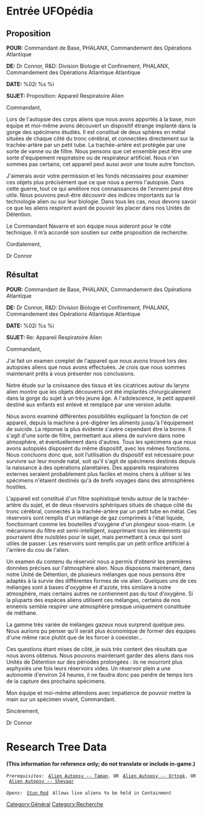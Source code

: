 # Entrée UFOpédia

## Proposition

**POUR:** Commandant de Base, PHALANX, Commandement des Opérations
Atlantique

**DE:** Dr Connor, R&D: Division Biologie et Confinement, PHALANX,
Commandement des Opérations Atlantique Atlantique

**DATE:** %02i %s %i

**SUJET:** Proposition: Appareil Respiratoire Alien

Commandant,

Lors de l'autopsie des corps aliens que nous avons apportés à la base,
mon équipe et moi-même avons découvert un dispositif étrange implanté
dans la gorge des spécimens étudiés. Il est constitué de deux sphères en
métal situées de chaque côté du tronc cérébral, et connectées
directement sur la trachée-artère par un petit tube. La trachée-artère
est protégée par une sorte de vanne ou de filtre. Nous pensons que cet
ensemble peut être une sorte d'équipement respiratoire ou de respirateur
artificiel. Nous n'en sommes pas certains, cet appareil peut aussi avoir
une toute autre fonction.

J'aimerais avoir votre permission et les fonds nécessaires pour examiner
ces objets plus précisément que ce que nous a permis l'autopsie. Dans
cette guerre, tout ce qui améliore nos connaissances de l'ennemi peut
être utile. Nous pouvons peut-être découvrir des indices importants sur
la technologie alien ou sur leur biologie. Dans tous les cas, nous
devons savoir ce que les aliens respirent avant de pouvoir les placer
dans nos Unités de Détention.

Le Commandant Navarre et son équipe nous aideront pour le côté
technique. Il m’a accordé son soutien sur cette proposition de
recherche.

Cordialement,

Dr Connor

## Résultat

**POUR:** Commandant de Base, PHALANX, Commandement des Opérations
Atlantique

**DE:** Dr Connor, R&D: Division Biologie et Confinement, PHALANX,
Commandement des Opérations Atlantique Atlantique

**DATE:** %02i %s %i

**SUJET:** Re: Appareil Respiratoire Alien

Commandant,

J'ai fait un examen complet de l'appareil que nous avons trouvé lors des
autopsies aliens que nous avons effectuées. Je crois que nous sommes
maintenant prêts à vous présenter nos conclusions.

Notre étude sur la croissance des tissus et les cicatrices autour du
larynx alien montre que les objets découverts ont été implantés
chirurgicalement dans la gorge du sujet à un très jeune âge. A
l'adolescence, le petit appareil destiné aux enfants est enlevé et
remplacé par une version adulte.

Nous avons examiné différentes possibilités expliquant la fonction de
cet appareil, depuis la machine à pré-digérer les aliments jusqu'à
l'équipement de suicide. La réponse la plus évidente s'avère cependant
être la bonne. Il s'agit d'une sorte de filtre, permettant aux aliens de
survivre dans notre atmosphère, et éventuellement dans d'autres. Tous
les spécimens que nous avons autopsiés disposent du même dispositif,
avec les mêmes fonctions. Nous concluons donc que, soit l’utilisation du
dispositif est nécessaire pour survivre sur leur monde natal, soit qu'il
s'agit de spécimens destinés depuis la naissance à des opérations
planétaires. Des appareils respiratoires externes seraient probablement
plus faciles et moins chers à utiliser si les spécimens n'étaient
destinés qu'à de brefs voyages dans des atmosphères hostiles.

L'appareil est constitué d'un filtre sophistiqué tendu autour de la
trachée-artère du sujet, et de deux réservoirs sphériques situés de
chaque côté du tronc cérébral, connectés à la trachée-artère par un
petit tube en métal. Ces réservoirs sont remplis d'un mélange de gaz
comprimés à l'état liquide, fonctionnant comme les bouteilles d'oxygène
d'un plongeur sous-marin. Le mécanisme du filtre est semi-intelligent,
supprimant tous les éléments qui pourraient être nuisibles pour le
sujet, mais permettant à ceux qui sont utiles de passer. Les réservoirs
sont remplis par un petit orifice artificiel à l'arrière du cou de
l'alien.

Un examen du contenu du réservoir nous a permis d'obtenir les premières
données précises sur l'atmosphère alien. Nous disposons maintenant, dans
notre Unité de Détention, de plusieurs mélanges que nous pensons être
adaptés à la survie des différentes formes de vie alien. Quelques uns de
ces mélanges sont à bases d'oxygène et d'azote, très similaire à notre
atmosphère, mais certains autres ne contiennent pas du tout d'oxygène.
Si la pluparts des espèces aliens utilisent ces mélanges, certains de
nos ennemis semble respirer une atmosphère presque uniquement constituée
de méthane.

La gamme très variée de mélanges gazeux nous surprend quelque peu. Nous
aurions pu penser qu'il serait plus économique de former des équipes
d'une même race plutôt que de les forcer à coexister...

Ces questions étant mises de côté, je suis très content des résultats
que nous avons obtenus. Nous pouvons maintenant garder des aliens dans
nos Unités de Détention sur des périodes prolongées : ils ne mourront
plus asphyxiés une fois leurs réservoirs vides. Un réservoir plein a une
autonomie d'environ 24 heures, il ne faudra donc pas perdre de temps
lors de la capture des prochains spécimens.

Mon équipe et moi-même attendons avec impatience de pouvoir mettre la
main sur un spécimen vivant, Commandant.

Sincèrement,

Dr Connor

# Research Tree Data

**(This information for reference only; do not translate or include
in-game.)**

*`Prerequisites:`*
` `[`Alien Autopsy -- Taman`](Aliens/Taman "wikilink")`, OR`
` `[`Alien Autopsy -- Ortnok`](Aliens/Ortnok "wikilink")`, OR`
` `[`Alien Autopsy -- Shevaar`](Aliens/Shevaar "wikilink")

*`Opens:`*
` `[`Stun Rod`](Equipment/Secondary_Weapons/Stun_Rod "wikilink")
` Allows live aliens to be held in Containment`

[Category:Général](Category:Général "wikilink")
[Category:Recherche](Category:Recherche "wikilink")